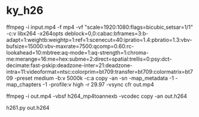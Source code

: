 # ky_h26

ffmpeg -i input.mp4 -f mp4 -vf "scale=1920:1080:flags=bicubic,setsar=1/1" -c:v libx264 -x264opts deblock=0,0:cabac:bframes=3:b-adapt=1:weightb:weightp=1:ref=1:scenecut=40:ipratio=1.4:pbratio=1.3:vbv-bufsize=15000:vbv-maxrate=7500:qcomp=0.60:rc-lookahead=10:mbtree:aq-mode=1:aq-strength=1:chroma-me:merange=16:me=hex:subme=2:direct=spatial:trellis=0:psy:dct-decimate:fast-pskip:deadzone-inter=21:deadzone-intra=11:videoformat=ntsc:colorprim=bt709:transfer=bt709:colormatrix=bt709 -preset medium -b:v 5000k -c:a copy -an -sn -map_metadata -1 -map_chapters -1 -profile:v high -r 29.97 -vsync cfr out.mp4

ffmpeg -i out.mp4 -vbsf h264_mp4toannexb -vcodec copy -an out.h264

h261.py out.h264
